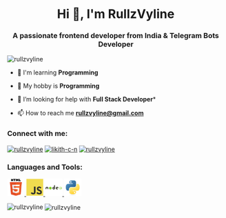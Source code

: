 <h1 align="center">Hi 👋, I'm RullzVyline</h1>
<h3 align="center">A passionate frontend developer from India & Telegram Bots Developer</h3>

<p align="left"> <img src="https://komarev.com/ghpvc/?username=rullzvyline&label=Profile%20views&color=0e75b6&style=flat" alt="rullzvyline" /> </p>

- 🔭 I'm learning **Programming**

- 🌱 My hobby is **Programming**

- 🤝 I’m looking for help with **Full Stack Developer***

- 📫 How to reach me **rullzvyline@gmail.com**

<h3 align="left">Connect with me:</h3>
<p align="left">
<a href="https://youtube.com/@Rullz_Vyline?si=ATk-6huoN5z5Th6H" target="blank"><img align="center" src="https://raw.githubusercontent.com/rahuldkjain/github-profile-readme-generator/master/src/images/icons/Social/youtube.svg" alt="rullzvyline" height="30" width="40" /></a>
<a href="https://discordapp.com/users/961641040798957588" target="blank"><img align="center" src="https://raw.githubusercontent.com/rahuldkjain/github-profile-readme-generator/master/src/images/icons/Social/discord.svg" alt="likith-c-n" height="30" width="40" /></a>
<a href="https://instagram.com/rullzvyline?igshid=OGQ5ZDc2ODk2ZA==" target="blank"><img align="center" src="https://raw.githubusercontent.com/rahuldkjain/github-profile-readme-generator/master/src/images/icons/Social/instagram.svg" alt="rullzvyline" height="30" width="40" /></a>
</p>

<h3 align="left">Languages and Tools:</h3>
<p align="left"> <a href="https://www.w3.org/html/" target="_blank" rel="noreferrer"> <img src="https://raw.githubusercontent.com/devicons/devicon/master/icons/html5/html5-original-wordmark.svg" alt="html5" width="40" height="40"/> </a> <a href="https://developer.mozilla.org/en-US/docs/Web/JavaScript" target="_blank" rel="noreferrer"> <img src="https://raw.githubusercontent.com/devicons/devicon/master/icons/javascript/javascript-original.svg" alt="javascript" width="40" height="40"/> </a> <a href="https://nodejs.org" target="_blank" rel="noreferrer"> <img src="https://raw.githubusercontent.com/devicons/devicon/master/icons/nodejs/nodejs-original-wordmark.svg" alt="nodejs" width="40" height="40"/> </a> <a href="https://www.python.org" target="_blank" rel="noreferrer"> <img src="https://raw.githubusercontent.com/devicons/devicon/master/icons/python/python-original.svg" alt="python" width="40" height="40"/> </a> </p>

<p><img align="left" src="https://github-readme-stats.vercel.app/api/top-langs?username=rullzvyline&show_icons=true&locale=en&layout=compact" alt="rullzvyline" /></p>

<p>&nbsp;<img align="center" src="https://github-readme-stats.vercel.app/api?username=rullzvyline&show_icons=true&locale=en" alt="rullzvyline" /></p>
